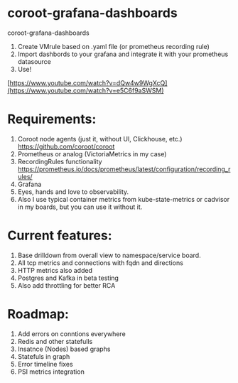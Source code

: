 # coroot-grafana-dashboards
coroot-grafana-dashboards
1. Create VMrule based on .yaml file (or prometheus recording rule)
2. Import dashbords to your grafana and integrate it with your prometheus datasource
3. Use!
   
[https://www.youtube.com/watch?v=dQw4w9WgXcQ](https://www.youtube.com/watch?v=e5C6f9aSWSM)

# Requirements:
1. Coroot node agents (just it, without UI, Clickhouse, etc.) https://github.com/coroot/coroot
2. Prometheus or analog (VictoriaMetrics in my case) 
3. RecordingRules functionality https://prometheus.io/docs/prometheus/latest/configuration/recording_rules/
4. Grafana
5. Eyes, hands and love to observability.
6. Also I use typical container metrics from kube-state-metrics or cadvisor in my boards, but you can use it without it.

# Current features:
1. Base drilldown from overall view to namespace/service board.
2. All tcp metrics and connections with fqdn and directions
3. HTTP metrics also added
4. Postgres and Kafka in beta testing
5. Also add throttling for better RCA


# Roadmap:
1. Add errors on conntions everywhere
2. Redis and other statefulls
3. Insatnce (Nodes) based graphs
4. Statefuls in graph
5. Error timeline fixes
6. PSI metrics integration
